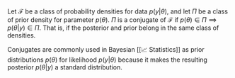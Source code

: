 Let $\mathcal{F}$ be a class of probability densities for data $p(y \vert \theta)$, and let $\Pi$ be a class of prior density for parameter $p(\theta)$. $\Pi$ is a conjugate of $\mathcal{F}$ if $p(\theta) \in \Pi \implies p(\theta \vert y) \in \Pi$. That is, if the posterior and prior belong in the same class of densities.

Conjugates are commonly used in Bayesian [[📈 Statistics]] as prior distributions $p(\theta)$ for likelihood $p(y \vert \theta)$ because it makes the resulting posterior $p(\theta \vert y)$ a standard distribution.